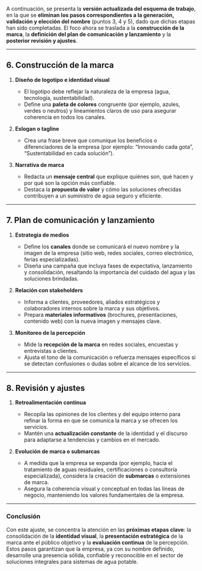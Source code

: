 A continuación, se presenta la **versión actualizada del esquema de trabajo**, en la que se **eliminan los pasos correspondientes a la generación, validación y elección del nombre** (puntos 3, 4 y 5), dado que dichas etapas han sido completadas. El foco ahora se traslada a la **construcción de la marca**, la **definición del plan de comunicación y lanzamiento** y la **posterior revisión y ajustes**.

---

## 6. Construcción de la marca

1. **Diseño de logotipo e identidad visual**  
   - El logotipo debe reflejar la naturaleza de la empresa (agua, tecnología, sustentabilidad).  
   - Define una **paleta de colores** congruente (por ejemplo, azules, verdes o neutros) y lineamientos claros de uso para asegurar coherencia en todos los canales.

2. **Eslogan o tagline**  
   - Crea una frase breve que comunique los beneficios o diferenciadores de la empresa (por ejemplo: “Innovando cada gota”, “Sustentabilidad en cada solución”).

3. **Narrativa de marca**  
   - Redacta un **mensaje central** que explique quiénes son, qué hacen y por qué son la opción más confiable.  
   - Destaca la **propuesta de valor** y cómo las soluciones ofrecidas contribuyen a un suministro de agua seguro y eficiente.

---

## 7. Plan de comunicación y lanzamiento

1. **Estrategia de medios**  
   - Define los **canales** donde se comunicará el nuevo nombre y la imagen de la empresa (sitio web, redes sociales, correo electrónico, ferias especializadas).  
   - Diseña una campaña que incluya fases de expectativa, lanzamiento y consolidación, resaltando la importancia del cuidado del agua y las soluciones brindadas.

2. **Relación con stakeholders**  
   - Informa a clientes, proveedores, aliados estratégicos y colaboradores internos sobre la marca y sus objetivos.  
   - Prepara **materiales informativos** (brochures, presentaciones, contenido web) con la nueva imagen y mensajes clave.

3. **Monitoreo de la percepción**  
   - Mide la **recepción de la marca** en redes sociales, encuestas y entrevistas a clientes.  
   - Ajusta el tono de la comunicación o refuerza mensajes específicos si se detectan confusiones o dudas sobre el alcance de los servicios.

---

## 8. Revisión y ajustes

1. **Retroalimentación continua**  
   - Recopila las opiniones de los clientes y del equipo interno para refinar la forma en que se comunica la marca y se ofrecen los servicios.  
   - Mantén una **actualización constante** de la identidad y el discurso para adaptarse a tendencias y cambios en el mercado.

2. **Evolución de marca o submarcas**  
   - A medida que la empresa se expanda (por ejemplo, hacia el tratamiento de aguas residuales, certificaciones o consultoría especializada), considera la creación de **submarcas** o extensiones de marca.  
   - Asegura la coherencia visual y conceptual en todas las líneas de negocio, manteniendo los valores fundamentales de la empresa.

---

### Conclusión

Con este ajuste, se concentra la atención en las **próximas etapas clave**: la consolidación de la **identidad visual**, la **presentación estratégica** de la marca ante el público objetivo y la **evaluación continua** de la percepción. Estos pasos garantizan que la empresa, ya con su nombre definido, desarrolle una presencia sólida, confiable y reconocible en el sector de soluciones integrales para sistemas de agua potable.